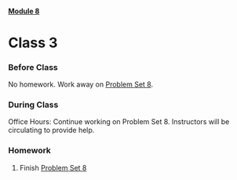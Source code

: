 #### [Module 8](../..)

# Class 3

### Before Class
No homework. Work away on [Problem Set 8](../problem-set).

### During Class

Office Hours: Continue working on Problem Set 8. Instructors will be circulating to provide help.

### Homework
1. Finish [Problem Set 8](../problem-set)

